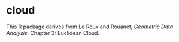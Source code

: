 cloud
=====

This R package derives from Le Roux and Rouanet, *Geometric Data Analysis*, Chapter 3: Euclidean Cloud.
